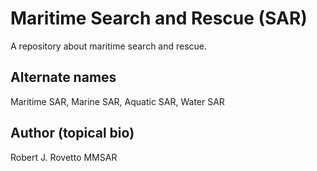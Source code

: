 # Maritime Search and Rescue (SAR)
A repository about maritime search and rescue.

## Alternate names
Maritime SAR, Marine SAR, Aquatic SAR, Water SAR

## Author (topical bio)
Robert J. Rovetto
MMSAR
